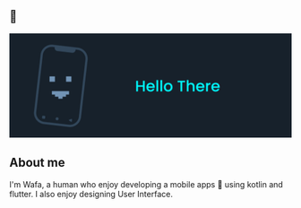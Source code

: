 ## 👋

<img src="https://raw.githubusercontent.com/mikirinkode/mikirinkode/master/assets/hello.png" alt="Hello There">

## About me
I'm Wafa, a human who enjoy developing a mobile apps 🤖 using kotlin and flutter. I also enjoy designing User Interface.

<!-- 
![Anurag's GitHub stats](https://github-readme-stats.vercel.app/api?username=mikirinkode&count_private=true&theme=algolia&show_icons=true)
 -->

<!--
**mikirinkode/mikirinkode** is a ✨ _special_ ✨ repository because its `README.md` (this file) appears on your GitHub profile.

Here are some ideas to get you started:

- 🔭 I’m currently working on ...
- 🌱 I’m currently learning ...
- 👯 I’m looking to collaborate on ...
- 🤔 I’m looking for help with ...
- 💬 Ask me about ...
- 📫 How to reach me: ...
- 😄 Pronouns: ...
- ⚡ Fun fact: ...
-->
